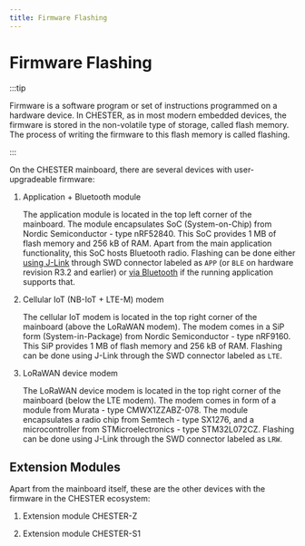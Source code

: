 ```yaml
---
title: Firmware Flashing
---
```


# Firmware Flashing

:::tip

Firmware is a software program or set of instructions programmed on a hardware device. In CHESTER, as in most modern embedded devices, the firmware is stored in the non-volatile type of storage, called flash memory. The process of writing the firmware to this flash memory is called flashing.

:::

On the CHESTER mainboard, there are several devices with user-upgradeable firmware:

1. Application + Bluetooth module

   The application module is located in the top left corner of the mainboard. The module encapsulates SoC (System-on-Chip) from Nordic Semiconductor - type nRF52840. This SoC provides 1 MB of flash memory and 256 kB of RAM. Apart from the main application functionality, this SoC hosts Bluetooth radio. Flashing can be done either [using J-Link](./app-j-link.md) through SWD connector labeled as `APP` (or `BLE` on hardware revision R3.2 and earlier) or [via Bluetooth](./app-bluetooth.md) if the running application supports that.

1. Cellular IoT (NB-IoT + LTE-M) modem

   The cellular IoT modem is located in the top right corner of the mainboard (above the LoRaWAN modem). The modem comes in a SiP form (System-in-Package) from Nordic Semiconductor - type nRF9160. This SiP provides 1 MB of flash memory and 256 kB of RAM. Flashing can be done using J-Link through the SWD connector labeled as `LTE`.

1. LoRaWAN device modem

   The LoRaWAN device modem is located in the top right corner of the mainboard (below the LTE modem). The modem comes in form of a module from Murata - type CMWX1ZZABZ-078. The module encapsulates a radio chip from Semtech - type SX1276, and a microcontroller from STMicroelectronics - type STM32L072CZ. Flashing can be done using J-Link through the SWD connector labeled as `LRW`.

## Extension Modules

Apart from the mainboard itself, these are the other devices with the firmware in the CHESTER ecosystem:

1. Extension module CHESTER-Z

1. Extension module CHESTER-S1
